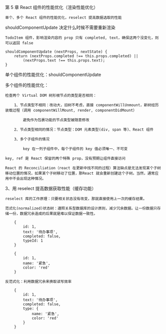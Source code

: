 第 5 章 React 组件的性能优化（渲染性能优化）

    单个、多个 React 组件的性能优化，reselect 提高数据选取的性能

shouldComponentUpdate 决定什么时候不需要重新渲染
	
	TodoItem 组件，影响渲染内容的 prop 只有 completed, text，确保这两个没变化，则可以返回 false

	shouldComponentUpdate (nextProps, nextState) {
		return (nextProps.completed !== this.props.completed) ||
			(nextProps.text !== this.props.text);
	}

单个组件的性能优化：shouldComponentUpdate

多个组件的性能优化：
	
	检查两个 Virtual DOM 树形根节点的类型是否相同：

		1、节点类型不相同：改动大，旧树不考虑，直接 componentWillUnmount，新树经历装载过程（调用 componentWillMount, render, componentDidMount）

			避免作为包裹功能的节点类型被随意修改

		2、节点类型相同的情况：节点类型：DOM 元素类型(div, span 等)、React 组件

		3、多个子组件的情况

			key 在一列子组件中，每个子组件的 key 值必须唯一、不可变

	key, ref 是 React 保留的两个特殊 prop，没有预期让组件直接访问

	React 的 Reconciliation（react 在更新中找不同的过程）算法缺点是无法发现某个子树移动位置的情况，如果某个子树移动了位置，那React 就会重新创建这个子树。当然，通常应用中不会出现这种情况。

3、用 reselect 提高数据获取性能（缓存功能）

	reselect 库的工作原理：只要相关状态没有改变，那就直接使用上一次的缓存结果。		

	范式化(normalized)状态树：遵照关系型数据库的设计原则，减少冗余数据。让一份数据只存储一份，数据冗余造成的后果就是难以保证数据一致性。

		{
			id: 1,
			text: '待办事项',
			completed: false,
			typeId: 1
		}

		{
			id: 1,
			name: '紧急',
			color: 'red'
		}

	反范式化：利用数据冗余来换取读写效率

		{
			id: 1,
			text: '待办事项',
			completed: false,
			type: {
				name: '紧急',
				color: 'red'
			}
		}